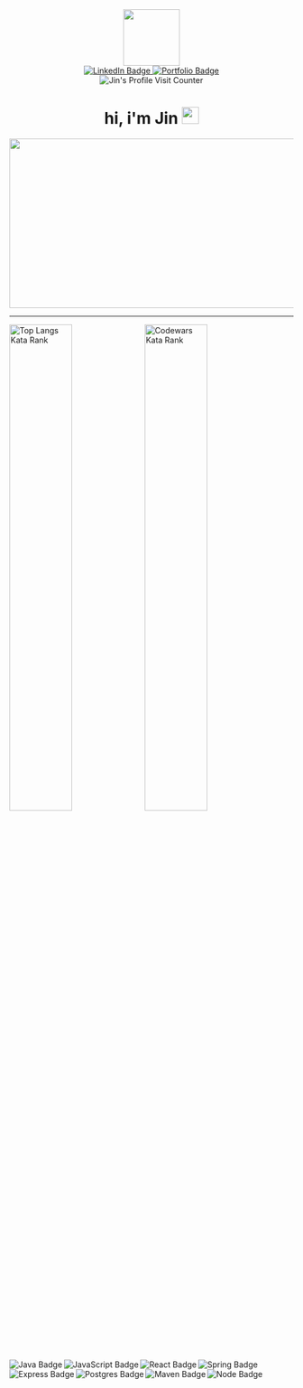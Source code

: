 <div id="header" align="center">
  <img src="https://media.giphy.com/media/M9gbBd9nbDrOTu1Mqx/giphy.gif" width="100"/>
</div>

<div id="badges" align="center">
  <a href="https://www.linkedin.com/in/jinimb/">
    <img src="https://img.shields.io/badge/LinkedIn-blue?style=for-the-badge&logo=linkedin&logoColor=white" alt="LinkedIn Badge"/>
  </a>
  <a href="my portfolio link">
    <img src="https://img.shields.io/badge/Portfolio-red?style=for-the-badge&logo=portfolio&logoColor=white" alt="Portfolio Badge"/>
  </a>
</div>

<div id="Visit Counter" align="center">
  <img src="https://komarev.com/ghpvc/?username=jinimbrancalhao&style=flat-square&color=blue" alt="Jin's Profile Visit Counter"/>
</div>

<h1 align="center">
  hi, i'm Jin
  <img src="https://media.giphy.com/media/hvRJCLFzcasrR4ia7z/giphy.gif" width="30px"/>
</h1>

<div align="center">
  <img src="https://media.giphy.com/media/citBl9yPwnUOs/giphy.gif" width="600" height="300"/>
</div>

---

<img align="left" alt="Top Langs Kata Rank" width="47%" src="https://github-readme-stats.vercel.app/api/top-langs/?username=jinimbrancalhao&layout=compact" />

<img align="left" alt="Codewars Kata Rank" width="47%" src="https://www.codewars.com/users/jinimbrancalhao/badges/large" />

<img align="left" alt="Java Badge" src="https://img.shields.io/badge/java-%23ED8B00.svg?style=for-the-badge&logo=java&logoColor=white"/> 

<img align="left" alt="JavaScript Badge" src="https://img.shields.io/badge/javascript-%23323330.svg?style=for-the-badge&logo=javascript&logoColor=%23F7DF1E"/> 

<img align="left" alt="React Badge" src="https://img.shields.io/badge/react-%2320232a.svg?style=for-the-badge&logo=react&logoColor=%2361DAFB"/>

<img align="left" alt="Spring Badge" src="https://img.shields.io/badge/spring-%236DB33F.svg?style=for-the-badge&logo=spring&logoColor=white"/>

<img align="left" alt="Express Badge" src="https://img.shields.io/badge/express.js-%23404d59.svg?style=for-the-badge&logo=express&logoColor=%2361DAFB"/>

<img align="left" alt="Postgres Badge" src="https://img.shields.io/badge/postgres-%23316192.svg?style=for-the-badge&logo=postgresql&logoColor=white"/>

<img align="left" alt="Maven Badge" src="https://img.shields.io/badge/Apache%20Maven-C71A36?style=for-the-badge&logo=Apache%20Maven&logoColor=white"/>

<img align="left" alt="Node Badge" src="https://img.shields.io/badge/node.js-6DA55F?style=for-the-badge&logo=node.js&logoColor=white"/>




